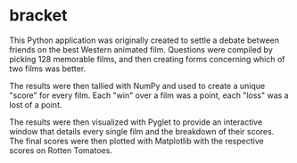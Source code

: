 # bracket

This Python application was originally created to settle a debate between friends on the best Western animated film.
Questions were compiled by picking 128 memorable films, and then creating forms concerning which of two films was better.

The results were then tallied with NumPy and used to create a unique "score" for every film.
Each "win" over a film was a point, each "loss" was a lost of a point.

The results were then visualized with Pyglet to provide an interactive window that details every single film and the breakdown of their scores.
The final scores were then plotted with Matplotlib with the respective scores on Rotten Tomatoes.
